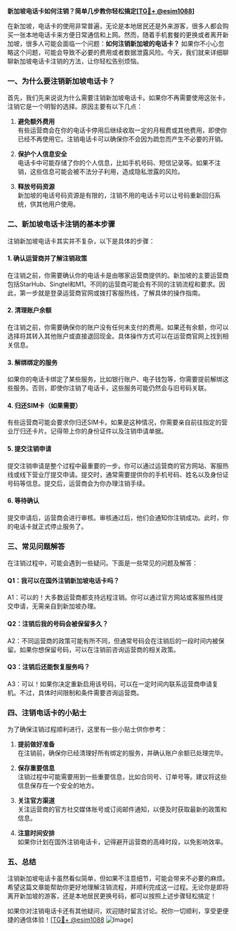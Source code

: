 **新加坡电话卡如何注销？简单几步教你轻松搞定[[TG💪+ @esim1088](https://t.me/s/esim1088)]**

在新加坡，电话卡的使用非常普遍，无论是本地居民还是外来游客，很多人都会购买一张本地电话卡来方便日常通信和上网。然而，随着手机套餐的更换或者离开新加坡，很多人可能会面临一个问题：**如何注销新加坡的电话卡？** 如果你不小心忽略这个问题，可能会导致不必要的费用或者数据泄露风险。今天，我们就来详细聊聊新加坡电话卡注销的方法，让你轻松告别烦恼。

### 一、为什么要注销新加坡电话卡？

首先，我们先来说说为什么需要注销新加坡电话卡。如果你不再需要使用这张卡，注销它是一个明智的选择。原因主要有以下几点：

1. **避免额外费用**  
   有些运营商会在你的电话卡停用后继续收取一定的月租费或其他费用，即使你已经不再使用它。注销电话卡可以确保你不会因为疏忽而产生不必要的开销。

2. **保护个人信息安全**  
   电话卡中可能存储了你的个人信息，比如手机号码、短信记录等。如果不注销，这些信息可能会被不法分子利用，造成隐私泄露的风险。

3. **释放号码资源**  
   新加坡的电话号码资源是有限的，注销不用的电话卡可以让号码重新回归系统，供其他用户使用。

### 二、新加坡电话卡注销的基本步骤

注销新加坡电话卡其实并不复杂，以下是具体的步骤：

#### 1. 确认运营商并了解注销政策
在注销之前，你需要确认你的电话卡是由哪家运营商提供的。新加坡的主要运营商包括StarHub、Singtel和M1。不同的运营商可能会有不同的注销流程和要求。因此，第一步就是登录运营商官网或拨打客服热线，了解具体的操作指南。

#### 2. 清理账户余额
在注销之前，你需要确保你的账户没有任何未支付的费用。如果还有余额，你可以选择将其转入其他账户或直接退回现金。具体操作方式可以在运营商官网上找到相关信息。

#### 3. 解绑绑定的服务
如果你的电话卡绑定了某些服务，比如银行账户、电子钱包等，你需要提前解绑这些服务。否则，即使你注销了电话卡，这些服务可能仍然会与旧号码关联。

#### 4. 归还SIM卡（如果需要）
有些运营商可能会要求你归还SIM卡。如果是这种情况，你需要亲自前往指定的营业厅归还卡片。记得带上你的身份证件以及注销申请单据。

#### 5. 提交注销申请
提交注销申请是整个过程中最重要的一步。你可以通过运营商的官方网站、客服热线或线下营业厅提交申请。提交时，通常需要提供你的手机号码、姓名以及身份证号码等信息。提交后，运营商会为你办理注销手续。

#### 6. 等待确认
提交申请后，运营商会进行审核。审核通过后，他们会通知你注销成功。此时，你的电话卡就正式停止服务了。

### 三、常见问题解答

在注销过程中，可能会遇到一些疑问。下面是一些常见的问题及解答：

#### Q1：我可以在国外注销新加坡电话卡吗？
A1：可以的！大多数运营商都支持远程注销。你可以通过官方网站或客服热线提交申请，无需亲自到新加坡办理。

#### Q2：注销后我的号码会被保留多久？
A2：不同运营商的政策可能有所不同，但通常号码会在注销后的一段时间内被保留。如果你想保留号码，可以在注销前咨询运营商的相关政策。

#### Q3：注销后还能恢复服务吗？
A3：可以！如果你决定重新启用该号码，可以在一定时间内联系运营商申请复机。不过，具体时间限制和条件需要咨询运营商。

### 四、注销电话卡的小贴士

为了确保注销过程顺利进行，这里有一些小贴士供你参考：

1. **提前做好准备**  
   在注销前，确保你已经清理好所有绑定的服务，并确认账户余额已处理完毕。

2. **保存重要信息**  
   注销过程中可能需要用到一些重要信息，比如合同号、订单号等。建议将这些信息保存在一个安全的地方。

3. **关注官方渠道**  
   关注运营商的官方社交媒体账号或订阅邮件通知，以便及时获取最新的政策和信息。

4. **注意时间安排**  
   如果你计划在国外注销电话卡，记得避开运营商的高峰时段，以免影响效率。

### 五、总结

注销新加坡电话卡虽然看似简单，但如果不注意细节，可能会带来不必要的麻烦。希望这篇文章能帮助你更好地理解注销流程，并顺利完成这一过程。无论你是即将离开新加坡的游客，还是本地居民更换号码，都可以按照上述步骤轻松搞定！

如果你对注销电话卡还有其他疑问，欢迎随时留言讨论。祝你一切顺利，享受更便捷的通信体验！[[TG💪+ @esim1088](https://t.me/s/esim1088) ![Image](https://i.postimg.cc/4NQfJmqS/Snipaste-2025-05-13-00-14-12.png)]
